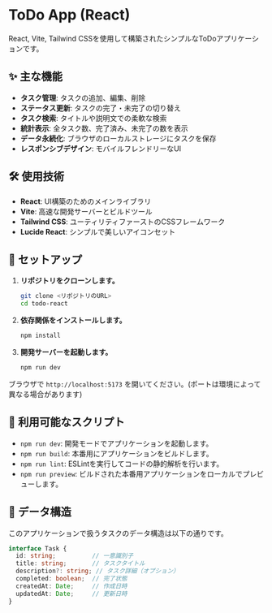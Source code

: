 # ToDo App (React)

React, Vite, Tailwind CSSを使用して構築されたシンプルなToDoアプリケーションです。

## ✨ 主な機能

- **タスク管理**: タスクの追加、編集、削除
- **ステータス更新**: タスクの完了・未完了の切り替え
- **タスク検索**: タイトルや説明文での柔軟な検索
- **統計表示**: 全タスク数、完了済み、未完了の数を表示
- **データ永続化**: ブラウザのローカルストレージにタスクを保存
- **レスポンシブデザイン**: モバイルフレンドリーなUI

## 🛠️ 使用技術

- **React**: UI構築のためのメインライブラリ
- **Vite**: 高速な開発サーバーとビルドツール
- **Tailwind CSS**: ユーティリティファーストのCSSフレームワーク
- **Lucide React**: シンプルで美しいアイコンセット

## 🚀 セットアップ

1. **リポジトリをクローンします。**

    ```bash
    git clone <リポジトリのURL>
    cd todo-react
    ```

2. **依存関係をインストールします。**

    ```bash
    npm install
    ```

3. **開発サーバーを起動します。**

    ```bash
    npm run dev
    ```

ブラウザで `http://localhost:5173` を開いてください。(ポートは環境によって異なる場合があります)

## 📜 利用可能なスクリプト

- `npm run dev`: 開発モードでアプリケーションを起動します。
- `npm run build`: 本番用にアプリケーションをビルドします。
- `npm run lint`: ESLintを実行してコードの静的解析を行います。
- `npm run preview`: ビルドされた本番用アプリケーションをローカルでプレビューします。

## 📝 データ構造

このアプリケーションで扱うタスクのデータ構造は以下の通りです。

```typescript
interface Task {
  id: string;          // 一意識別子
  title: string;       // タスクタイトル
  description?: string; // タスク詳細（オプション）
  completed: boolean;  // 完了状態
  createdAt: Date;     // 作成日時
  updatedAt: Date;     // 更新日時
}
```
